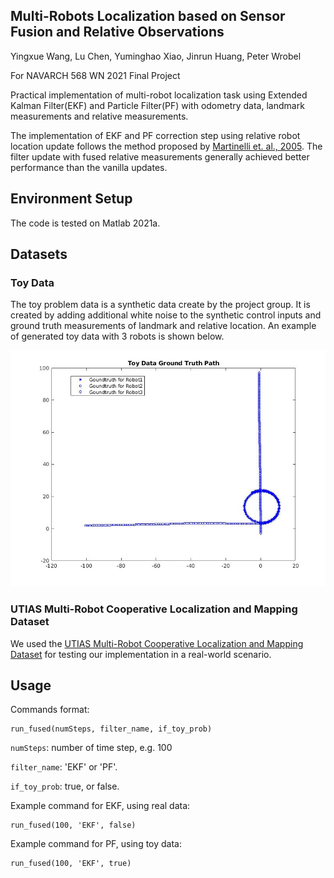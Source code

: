 
## Multi-Robots Localization based on Sensor Fusion and Relative Observations

Yingxue Wang, Lu Chen, Yuminghao Xiao, Jinrun Huang, Peter Wrobel

For NAVARCH 568 WN 2021 Final Project

Practical implementation of multi-robot localization task using Extended Kalman Filter(EKF) and Particle Filter(PF) with odometry data, landmark measurements and relative measurements.  

The implementation of EKF and PF correction step using relative robot location update follows the method proposed by <a href="https://ieeexplore.ieee.org/document/1570537">Martinelli et. al., 2005</a>. The filter update with fused relative measurements generally achieved better performance than the vanilla updates.

## Environment Setup

The code is tested on Matlab 2021a.

## Datasets

### Toy Data

The toy problem data is a synthetic data create by the project group. It is created by adding additional white noise to the synthetic control inputs and ground truth measurements of landmark and relative location. An example of generated toy data with 3 robots is shown below.

<img src="./gt_toy.jpg" width="600px"></img>

### UTIAS Multi-Robot Cooperative Localization and Mapping Dataset

We used the <a href="http://asrl.utias.utoronto.ca/datasets/mrclam/">UTIAS Multi-Robot Cooperative Localization and Mapping Dataset</a> for testing our implementation in a real-world scenario.

## Usage

Commands format:

```
run_fused(numSteps, filter_name, if_toy_prob)
```

`numSteps`: number of time step, e.g. 100

`filter_name`: 'EKF' or 'PF'.

`if_toy_prob`: true, or false.

Example command for EKF, using real data:
```
run_fused(100, 'EKF', false)
```
Example command for PF, using toy data:
```
run_fused(100, 'EKF', true)
```
